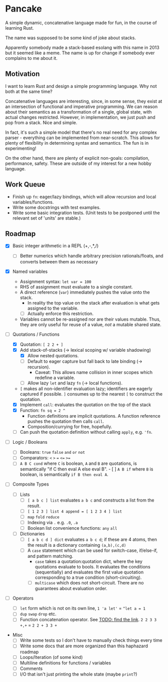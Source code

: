 # Pancake

A simple dynamic, concatenative language made for fun, in the course of learning
Rust.

The name was supposed to be some kind of joke about stacks.

Apparently somebody made a stack-based esolang with this name in 2013 but it
seemed like a meme. The name is up for change if somebody ever complains to me
about it.

## Motivation

I want to learn Rust and design a simple programming language. Why not both at
the same time?

Concatenative languages are interesting, since, in some sense, they exist at an
intersection of functional and imperative programming. We can reason about their
semantics as a transformation of a single, global state, with actual changes
restricted. However, in implementation, we just push and pop from a stack. Nice
and simple.

In fact, it's such a simple model that there's no real need for any complex
parser - everything can be implemented from near-scratch. This allows for plenty
of flexibility in determining syntax and semantics. The fun is in experimenting!

On the other hand, there are plenty of explicit non-goals: compilation,
performance, safety. These are outside of my interest for a new hobby language.

## Work Queue

- Finish up `fn`: eager/lazy bindings, which will allow recursion and local
  variables/functions.
- Write some docstrings with test examples.
- Write some basic integration tests. (Unit tests to be postponed until the
  relevant set of 'units' are stable.)

## Roadmap

- [x] Basic integer arithmetic in a REPL (+,-,*,/)
  - [ ] Better numerics which handle arbitrary precision rationals/floats, and
        converts between them as necessary

- [x] Named variables
  - Assignment syntax: `let var = 100`
  - RHS of assignment must evaluate to a single constant.
  - A direct reference (`var`) immediately pushes the value onto the stack.
    - In reality the top value on the stack after evaluation is what gets
      assigned to the variable.
    - [ ] Actually enforce this restriction.
  - Variables cannot be re-assigned nor are their values mutable. Thus, they are
    only useful for reuse of a value, *not* a mutable shared state.

- [ ] Quotations / Functions
  - [x] Quotation: `[ 2 2 + ]`
  - [x] Add stack-of-stacks (-> lexical scoping w/ variable shadowing)
    - [x] Allow nested quotations.
    - [ ] Default to eager capture but fall back to late binding (-> recursion).
      - Caveat: This allows name collision in inner scopes which redefine a
        variable.
    - [ ] Allow lazy `let` and lazy `fn` (-> local functions).
  - `[` makes all non-identifier evaluation lazy; identifiers are eagerly
    captured if possible. `]` consumes up to the nearest `[` to construct the
    quotation.
  - [x] Implement `call`: evaluates the quotation on the top of the stack
  - [x] Function: `fn sq = 2 ^`
    - Function definitions are implicit quotations. A function reference pushes
      the quotation then calls `call`.
    - Composition/currying for free, hopefully.
  - [ ] Can push the quotation definition without calling `apply`, e.g. `'fn`.

- [ ] Logic / Booleans
  - [ ] Booleans: `true` `false` `and` `or` `not`
  - [ ] Comparators: `<` `>` `=` `<=` `>=`
  - [ ] `A B C cond` where `C` is boolean, `A` and `B` are quotations, is
        semantically "if C then eval A else eval B".
        - [ ] `A B if` where `B` is boolean, is semantically `if B then eval A`.

- [ ] Composite Types
  - [ ] Lists
    - [ ] `[ a b c ] list` evaluates `a b c` and constructs a list from the
          result.
    - [ ] `[ 1 2 3 ] list 4 append = [ 1 2 3 4 ] list`
    - [ ] `map` `fold` `reduce`
    - [ ] Indexing via `.` e.g. `.0`, `.a`
    - [ ] Boolean list convenience functions: `any` `all`
  - [ ] Dictionaries
    - [ ] `[ a b c d ] dict` evaluates `a b c d`; if these are 4 atoms, then the
          result is a dictionary containing `(a,b),(c,d)`
    - [ ] A `case` statement which can be used for switch-case, if/else-if, and
          pattern matching.
      - `case` takes a quotation:quotation dict, where the key quotations
      evaluate to bools. It evaluates the conditions (sequentially) and
      evaluates the first value quotation corresponding to a true condition
      (short-circuiting).
      - [ ] `multicase` which does not short-circuit. There are no guarantees
            about evaluation order.
  
- [ ] Operators
  - [ ] `let` form which is not on its own line, `1 'a let'` = `^let a = 1`
  - [ ] `dup` `swap` `drop` etc. 
  - [ ] Function concatenation operator. See [TODO: find the
        link](http://google.com). `2 2 3 3 +,+` = `2 2 + 3 3 +`

- Misc
  - [ ] Write some tests so I don't have to manually check things every time
  - [ ] Write some docs that are more organized than this haphazard roadmap
  - [ ] Loops/Iteration (of some kind)
  - [ ] Multiline definitions for functions / variables
  - [ ] Comments
  - [ ] I/O that isn't just printing the whole state (maybe `print`?)
